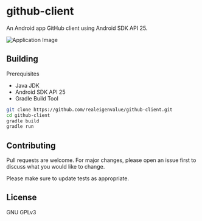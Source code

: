 # github-client

An Android app GitHub client using Android SDK API 25.

![Application Image](github-client.png)

## Building

Prerequisites
- Java JDK
- Android SDK API 25
- Gradle Build Tool

```bash
git clone https://github.com/realeigenvalue/github-client.git
cd github-client
gradle build
gradle run
```

## Contributing
Pull requests are welcome. For major changes, please open an issue first to discuss what you would like to change.

Please make sure to update tests as appropriate.

## License
GNU GPLv3
